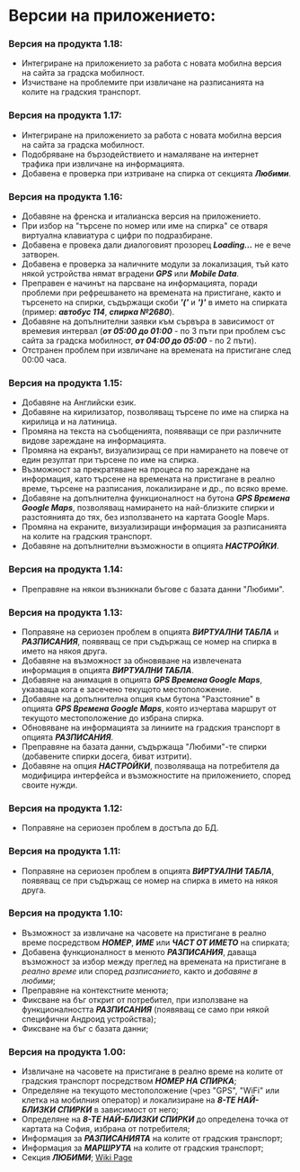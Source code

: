 # Версии на приложението: #

### Версия на продукта 1.18: ###
  * Интегриране на приложението за работа с новата мобилна версия на сайта за градска мобилност.
  * Изчистване на проблемите при извличане на разписанията на колите на градския транспорт.

### Версия на продукта 1.17: ###
  * Интегриране на приложението за работа с новата мобилна версия на сайта за градска мобилност.
  * Подобряване на бързодействието и намаляване на интернет трафика при извличане на информацията.
  * Добавена е проверка при изтриване на спирка от секцията **_Любими_**.

### Версия на продукта 1.16: ###
  * Добавяне на френска и италианска версия на приложението.
  * При избор на "търсене по номер или име на спирка" се отваря виртуална клавиатура с цифри по подразбиране.
  * Добавена е провека дали диалоговият прозорец **_Loading..._** не е вече затворен.
  * Добавена е проверка за наличните модули за локализация, тъй като някой устройства нямат вградени **_GPS_** или **_Mobile Data_**.
  * Преправен е начинът на парсване на информацията, поради проблеми при рефрешването на времената на пристигане, както и търсенето на спирки, съдържащи скоби **_'('_** и **_')'_** в името на спирката (пример: **_автобус 114_**, **_спирка №2680_**).
  * Добавяне на допълнителни заявки към сървъра в зависимост от времевия интервал (**_от 05:00 до 01:00_** - по 3 пъти при проблем със сайта за градска мобилност, **_от 04:00 до 05:00_** - по 2 пъти).
  * Отстранен проблем при извличане на времената на пристигане след 00:00 часа.

### Версия на продукта 1.15: ###
  * Добавяне на Английски език.
  * Добавяне на кирилизатор, позволяващ търсене по име на спирка на кирилица и на латиница.
  * Промяна на текста на съобщенията, появяващи се при различните видове зареждане на информацията.
  * Промяна на екранът, визуализиращ се при намирането на повече от един резултат при търсене по име на спирка.
  * Възможност за прекратяване на процеса по зареждане на информация, като търсене на времената на пристигане в реално време, търсене на разписания, локализиране и др., по всяко време.
  * Добавяне на допълнителна функционалност на бутона **_GPS Времена Google Maps_**, позволяващ намирането на най-близките спирки и разстоянията до тях, без използването на картата Google Maps.
  * Промяна на екраните, визуализиращи информация за разписанията на колите на градския транспорт.
  * Добавяне на допълнителни възможности в опцията **_НАСТРОЙКИ_**.

### Версия на продукта 1.14: ###
  * Преправяне на някои възникнали бъгове с базата данни "Любими".

### Версия на продукта 1.13: ###
  * Поправяне на сериозен проблем в опцията **_ВИРТУАЛНИ ТАБЛА_** и **_РАЗПИСАНИЯ_**, появяващ се при съдържащ се номер на спирка в името на някоя друга.
  * Добавяне на възможност за обновяване на извлечената информация в опцията **_ВИРТУАЛНИ ТАБЛА_**.
  * Добавяне на анимация в опцията **_GPS Времена Google Maps_**, указваща кога е засечено текущото местоположение.
  * Добавяне на допълнителна опция към бутона "Разстояние" в опцията **_GPS Времена Google Maps_**, която изчертава маршрут от текущото местоположение до избрана спирка.
  * Обновяване на информацията за линиите на градския транспорт в опцията **_РАЗПИСАНИЯ_**.
  * Преправяне на базата данни, съдържаща "Любими"-те спирки (добавените спирки досега, биват изтрити).
  * Добавяне на опция **_НАСТРОЙКИ_**, позволяваща на потребителя да модифицира интерфейса и възможностите на приложението, според своите нужди.

### Версия на продукта 1.12: ###
  * Поправяне на сериозен проблем в достъпа до БД.

### Версия на продукта 1.11: ###
  * Поправяне на сериозен проблем в опцията **_ВИРТУАЛНИ ТАБЛА_**, появяващ се при съдържащ се номер на спирка в името на някоя друга.

### Версия на продукта 1.10: ###
  * Възможност за извличане на часовете на пристигане в реално време посредством **_НОМЕР_**, **_ИМЕ_** или **_ЧАСТ ОТ ИМЕТО_** на спирката;
  * Добавена функционалност в менюто **_РАЗПИСАНИЯ_**, даваща възможност за избор между преглед на времената на пристигане в _реално време_ или според _разписанието_, както и _добавяне в любими_;
  * Преправяне на контекстните менюта;
  * Фиксване на бъг открит от потребител, при използване на функционалността **_РАЗПИСАНИЯ_** (появяващ се само при някой специфични Андроид устройства);
  * Фиксване на бъг с базата данни;


### Версия на продукта 1.00: ###
  * Извличане на часовете на пристигане в реално време на колите от градския транспорт посредством **_НОМЕР НА СПИРКА_**;
  * Определяне на текущото местоположение (чрез "GPS", "WiFi" или клетка на мобилния оператор) и локализиране на **_8-ТЕ НАЙ-БЛИЗКИ СПИРКИ_** в зависимост от него;
  * Определяне на **_8-ТЕ НАЙ-БЛИЗКИ СПИРКИ_** до определена точка от картата на София, избрана от потребителя;
  * Информация за **_РАЗПИСАНИЯТА_** на колите от градския транспорт;
  * Информация за **_МАРШРУТА_** на колите от градския транспорт;
  * Секция **_ЛЮБИМИ_**;
[Wiki Page](http://code.google.com/p/sofbus24/wiki/About)